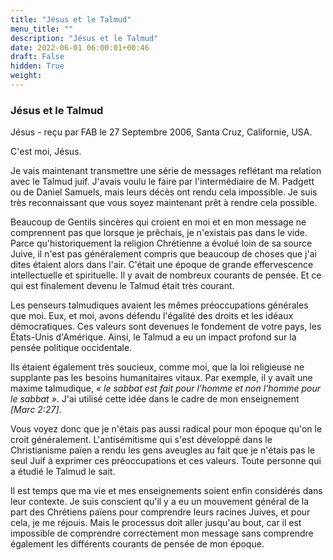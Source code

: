 ```yaml
---
title: "Jésus et le Talmud"
menu_title: ""
description: "Jésus et le Talmud"
date: 2022-06-01 06:00:01+00:46
draft: False
hidden: True
weight:
---
```

### Jésus et le Talmud

Jésus - reçu par FAB le 27 Septembre 2006, Santa Cruz, Californie, USA.

C'est moi, Jésus.

Je vais maintenant transmettre une série de messages reflétant ma relation avec le Talmud juif. J'avais voulu le faire par l'intermédiaire de M. Padgett ou de Daniel Samuels, mais leurs décès ont rendu cela impossible. Je suis très reconnaissant que vous soyez maintenant prêt à rendre cela possible.

Beaucoup de Gentils sincères qui croient en moi et en mon message ne comprennent pas que lorsque je prêchais, je n'existais pas dans le vide. Parce qu'historiquement la religion Chrétienne a évolué loin de sa source Juive, il n'est pas généralement compris que beaucoup de choses que j'ai dites étaient alors dans l'air. C'était une époque de grande effervescence intellectuelle et spirituelle. Il y avait de nombreux courants de pensée. Et ce qui est finalement devenu le Talmud était très courant.

Les penseurs talmudiques avaient les mêmes préoccupations générales que moi. Eux, et moi, avons défendu l'égalité des droits et les idéaux démocratiques. Ces valeurs sont devenues le fondement de votre pays, les États-Unis d'Amérique. Ainsi, le Talmud a eu un impact profond sur la pensée politique occidentale.

Ils étaient également très soucieux, comme moi, que la loi religieuse ne supplante pas les besoins humanitaires vitaux. Par exemple, il y avait une maxime talmudique, *« le sabbat est fait pour l'homme et non l'homme pour le sabbat »*. J'ai utilisé cette idée dans le cadre de mon enseignement *[Marc 2:27]*.

Vous voyez donc que je n'étais pas aussi radical pour mon époque qu'on le croit généralement. L'antisémitisme qui s'est développé dans le Christianisme païen a rendu les gens aveugles au fait que je n'étais pas le seul Juif à exprimer ces préoccupations et ces valeurs. Toute personne qui a étudié le Talmud le sait.

Il est temps que ma vie et mes enseignements soient enfin considérés dans leur contexte. Je suis conscient qu'il y a eu un mouvement général de la part des Chrétiens païens pour comprendre leurs racines Juives, et pour cela, je me réjouis. Mais le processus doit aller jusqu'au bout, car il est impossible de comprendre correctement mon message sans comprendre également les différents courants de pensée de mon époque.

